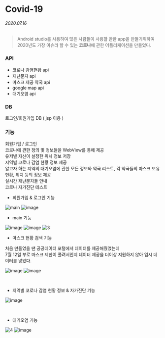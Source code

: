 # Covid-19 
###### 2020.07.16


>Android studio를 사용하여 많은 사람들이 사용할 만한 app을 만들기위하여<br/>2020년도 가장 이슈라 할 수 있는 **코로나**에 관한 어플리케이션을 만들었다.

### API
* 코로나 감염현황 api
* 재난문자 api
* 마스크 제공 약국 api
* google map api
* 대기오염 api

### DB
 로그인/회원가입 DB ( jsp 이용 )

### 기능
 회원가입 / 로그인<br/>
 코로나에 관한 정의 및 정보들을 WebView를 통해 제공<br/>
 유저별 자신이 설정한 위치 정보 저장<br/>
 지역별 코로나 감염 현황 정보 제공<br/>
 알고자 하는 지역의 대기오염에 관한 모든 정보와 약국 리스트, 각 약국들의 마스크 보유 현황, 위치 등의 정보 제공<br/>
 실시간 재난문자들 안내<br/>
 코로나 자가진단 테스트<br/>



- 회원가입 & 로그인 기능
 
![main](https://user-images.githubusercontent.com/65699860/88385222-e9646900-cde8-11ea-9486-2b516f78140c.png)
![image](https://user-images.githubusercontent.com/65699860/120009155-a67dae00-c016-11eb-9b34-607a1ebbcecc.png)
<br/> 
- main 기능

![image](https://user-images.githubusercontent.com/65699860/120007198-99f85600-c014-11eb-8d08-cd6d1bdb8713.png) 
![image](https://user-images.githubusercontent.com/65699860/120008146-a204c580-c015-11eb-8f1d-27cfa28f70db.png)
![3](https://user-images.githubusercontent.com/65699860/88385232-ecf7f000-cde8-11ea-82ed-488b19c08d59.png) 
<br/> 
- 마스크 현황 검색 기능

처음 만들었을 땐 공공데이터 포털에서 데이터를 제공해줬었는데 <br/> 
7월 12일 부로 마스크 제한이 풀려서인지 데이터 제공을 더이상 지원하지 않아 임시 데이터를 넣었다.

![image](https://user-images.githubusercontent.com/65699860/120007350-c613d700-c014-11eb-92a0-5f6fa739a7a7.png) 
![image](https://user-images.githubusercontent.com/65699860/120007366-cb712180-c014-11eb-92a5-8fcb53a57f70.png)

<br/> 

- 지역별 코로나 감염 현황 정보 & 자가진단 기능


![image](https://user-images.githubusercontent.com/65699860/120009861-68cd5500-c017-11eb-8cc0-d1d4b03f31f9.png)


<br/> 

- 대기오염 기능

![4](https://user-images.githubusercontent.com/65699860/88385235-ee291d00-cde8-11ea-89c4-fff13528fc24.png)
![image](https://user-images.githubusercontent.com/65699860/120008480-f314b980-c015-11eb-8455-ae34df99ea16.png)

